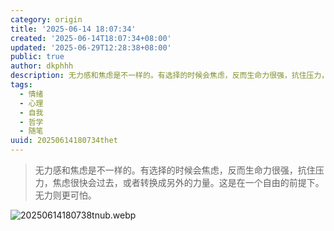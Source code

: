 ```yaml
---
category: origin
title: '2025-06-14 18:07:34'
created: '2025-06-14T18:07:34+08:00'
updated: '2025-06-29T12:28:38+08:00'
public: true
author: dkphhh
description: 无力感和焦虑是不一样的。有选择的时候会焦虑，反而生命力很强，抗住压力，焦虑很快会过去，或者转换成另外的力量……
tags:
  - 情绪
  - 心理
  - 自我
  - 哲学
  - 随笔
uuid: 20250614180734thet
---
```


> 无力感和焦虑是不一样的。有选择的时候会焦虑，反而生命力很强，抗住压力，焦虑很快会过去，或者转换成另外的力量。这是在一个自由的前提下。无力则更可怕。

![20250614180738tnub.webp](https://img.dkphhh.me/20250614180738tnub.webp)
